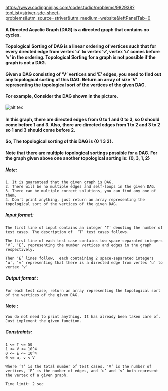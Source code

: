 https://www.codingninjas.com/codestudio/problems/982938?topList=striver-sde-sheet-problems&utm_source=striver&utm_medium=website&leftPanelTab=0

<div _ngcontent-serverapp-c205="" class="description ng-star-inserted"><h4 id="a-directed-acyclic-graph-dag-is-a-directed-graph-that-contains-no-cycles">A Directed Acyclic Graph (DAG) is a directed graph that contains no cycles.</h4>

<h4 id="topological-sorting-of-dag-is-a-linear-ordering-of-vertices-such-that-for-every-directed-edge-from-vertex-u-to-vertex-v-vertex-u-comes-before-v-in-the-ordering-topological-sorting-for-a-graph-is-not-possible-if-the-graph-is-not-a-dag">Topological Sorting of  DAG is a linear ordering of vertices such that for every directed edge from vertex ‘u’ to vertex ‘v’, vertex ‘u’ comes before ‘v’ in the ordering. Topological Sorting for a graph is not possible if the graph is not a DAG.</h4>

<h4 id="given-a-dag-consisting-of-v-vertices-and-e-edges-you-need-to-find-out-any-topological-sorting-of-this-dag-return-an-array-of-size-v-representing-the-topological-sort-of-the-vertices-of-the-given-dag">Given a DAG consisting of ‘V’ vertices and ‘E’ edges, you need to find out any topological sorting of this DAG.  Return an array of size ‘V’  representing the topological sort of the vertices of the given DAG.</h4>

<h4 id="for-example-consider-the-dag-shown-in-the-picture">For example,  Consider the DAG shown in the picture.</h4>

<p><img src="https://files.codingninjas.in/eg-6753.png" alt="alt tex"></p>

<h4 id="in-this-graph-there-are-directed-edges-from-0-to-1-and-0-to-3-so-0-should-come-before-1-and-3-also-there-are-directed-edges-from-1-to-2-and-3-to-2-so-1-and-3-should-come-before-2">In this graph, there are directed edges from 0 to 1 and 0 to 3, so 0 should come before 1 and 3. Also, there are directed edges from 1 to 2 and 3 to 2 so 1 and 3 should come before 2.</h4>

<h4 id="so-the-topological-sorting-of-this-dag-is-0-1-3-2">So, The topological sorting of this DAG is  {0 1 3 2}.</h4>

<h4 id="note-that-there-are-multiple-topological-sortings-possible-for-a-dag-for-the-graph-given-above-one-another-topological-sorting-is-0-3-1-2">Note that there are multiple topological sortings possible for a DAG. For the graph given above one another topological sorting is: {0, 3, 1, 2}</h4>

<h5 id="note">Note:</h5>

<pre><code>1. It is guaranteed that the given graph is DAG.
2. There will be no multiple edges and self-loops in the given DAG.
3. There can be multiple correct solutions, you can find any one of them. 
4. Don’t print anything, just return an array representing the topological sort of the vertices of the given DAG.
</code></pre>

<h5 id="input-format">Input format:</h5>

<pre><code>The first line of input contains an integer ‘T’ denoting the number of test cases. The description of  ‘T’ test cases follows.

The first line of each test case contains two space-separated integers ‘V’, ‘E’, representing the number vertices and edges in the graph respectively.

Then ‘E’ lines follow,  each containing 2 space-separated integers ‘u’, ‘v’ representing that there is a directed edge from vertex ‘u’ to vertex ‘v’
</code></pre>

<h5 id="output-format">Output format :</h5>

<pre><code>For each test case, return an array representing the topological sort of the vertices of the given DAG.
</code></pre>

<h4 id="note">Note :</h4>

<pre><code>You do not need to print anything. It has already been taken care of. Just implement the given function.
</code></pre>

<h5 id="constraints">Constraints:</h5>

<pre><code>1 &lt;= T &lt;= 50
1 &lt;= V &lt;= 10^4
0 &lt;= E &lt;= 10^4
0 &lt;= u, v &lt; V 

Where ‘T’ is the total number of test cases, ‘V’ is the number of vertices, ‘E’ is the number of edges, and ‘u’ and ‘v’ both represent the vertex of a given graph.

Time limit: 2 sec
</code></pre>
</div>
